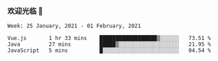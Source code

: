 ### 欢迎光临 👋

<!--
**lianganqing/lianganqing** is a ✨ _special_ ✨ repository because its `README.md` (this file) appears on your GitHub profile.

Here are some ideas to get you started:

- 🔭 I’m currently working on ...
- 🌱 I’m currently learning ...
- 👯 I’m looking to collaborate on ...
- 🤔 I’m looking for help with ...
- 💬 Ask me about ...
- 📫 How to reach me: ...
- 😄 Pronouns: ...
- ⚡ Fun fact: ...
-->
<!--START_SECTION:waka-->
```text
Week: 25 January, 2021 - 01 February, 2021

Vue.js       1 hr 33 mins    ██████████████████▒░░░░░░   73.51 % 
Java         27 mins         █████▒░░░░░░░░░░░░░░░░░░░   21.95 % 
JavaScript   5 mins          █░░░░░░░░░░░░░░░░░░░░░░░░   04.54 % 
```
<!--END_SECTION:waka-->
